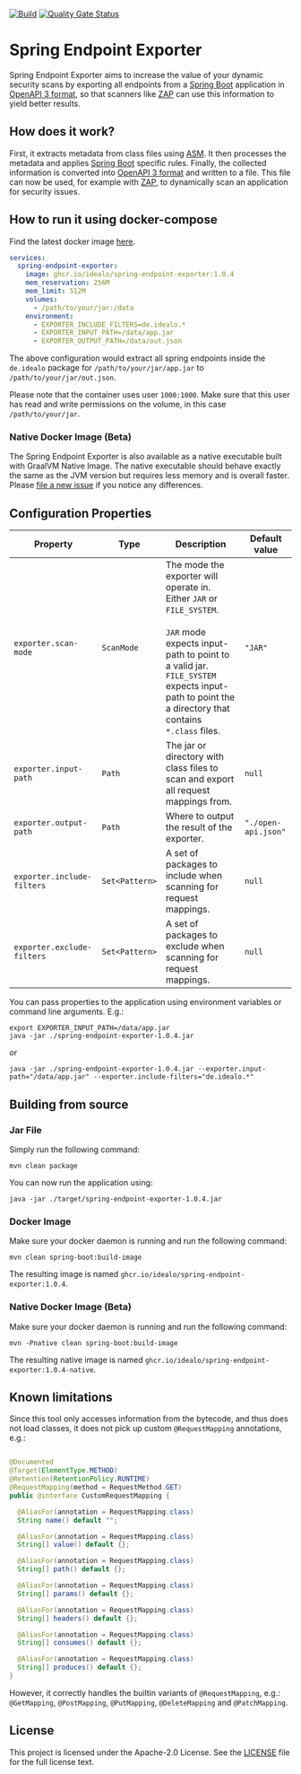 [![Build](https://github.com/idealo/spring-endpoint-exporter/actions/workflows/build.yml/badge.svg)](https://github.com/idealo/spring-endpoint-exporter/actions/workflows/build.yml)
[![Quality Gate Status](https://sonarcloud.io/api/project_badges/measure?project=spring-endpoint-exporter&metric=alert_status)](https://sonarcloud.io/summary/new_code?id=spring-endpoint-exporter)

# Spring Endpoint Exporter

Spring Endpoint Exporter aims to increase the value of your dynamic security scans by exporting all endpoints from
a [Spring Boot](https://github.com/spring-projects/spring-boot) application in [OpenAPI 3 format](https://swagger.io/docs/specification/about/), so that
scanners like [ZAP](https://github.com/zaproxy/zaproxy) can use this information to yield better results.

## How does it work?

First, it extracts metadata from class files using [ASM](https://asm.ow2.io/). It then processes the metadata and
applies [Spring Boot](https://github.com/spring-projects/spring-boot) specific rules. Finally, the collected information is converted
into [OpenAPI 3 format](https://swagger.io/docs/specification/about/) and written to a file. This file can now be used, for example
with [ZAP](https://github.com/zaproxy/zaproxy), to dynamically scan an application for security issues.

## How to run it using docker-compose

Find the latest docker image [here](https://github.com/idealo/spring-endpoint-exporter/pkgs/container/spring-endpoint-exporter).

```yaml
services:
  spring-endpoint-exporter:
    image: ghcr.io/idealo/spring-endpoint-exporter:1.0.4
    mem_reservation: 256M
    mem_limit: 512M
    volumes:
      - /path/to/your/jar:/data
    environment:
      - EXPORTER_INCLUDE_FILTERS=de.idealo.*
      - EXPORTER_INPUT_PATH=/data/app.jar
      - EXPORTER_OUTPUT_PATH=/data/out.json
```

The above configuration would extract all spring endpoints inside the `de.idealo` package for `/path/to/your/jar/app.jar`
to `/path/to/your/jar/out.json`.

Please note that the container uses user `1000:1000`. Make sure that this user has read and write permissions on the volume, in this case `/path/to/your/jar`.

### Native Docker Image (Beta)

The Spring Endpoint Exporter is also available as a native executable built with GraalVM Native Image. The native executable should behave exactly the same as
the JVM version but requires less memory and is overall faster. Please [file a new issue](https://github.com/idealo/spring-endpoint-exporter/issues/new/choose)
if you notice any differences.

## Configuration Properties

| Property                   | Type           | Description                                                                                                                                                                                                                     | Default value       |
|----------------------------|----------------|---------------------------------------------------------------------------------------------------------------------------------------------------------------------------------------------------------------------------------|---------------------|
| `exporter.scan-mode`       | `ScanMode`     | The mode the exporter will operate in. Either `JAR` or `FILE_SYSTEM`.<br/><br/> `JAR` mode expects input-path to point to a valid jar. `FILE_SYSTEM` expects input-path to point the a directory that contains `*.class` files. | `"JAR"`             |
| `exporter.input-path`      | `Path`         | The jar or directory with class files to scan and export all request mappings from.                                                                                                                                             | `null`              |
| `exporter.output-path`     | `Path`         | Where to output the result of the exporter.                                                                                                                                                                                     | `"./open-api.json"` |
| `exporter.include-filters` | `Set<Pattern>` | A set of packages to include when scanning for request mappings.                                                                                                                                                                | `null`              |
| `exporter.exclude-filters` | `Set<Pattern>` | A set of packages to exclude when scanning for request mappings.                                                                                                                                                                | `null`              |

You can pass properties to the application using environment variables or command line arguments. E.g.:

```
export EXPORTER_INPUT_PATH=/data/app.jar
java -jar ./spring-endpoint-exporter-1.0.4.jar
```

or

```
java -jar ./spring-endpoint-exporter-1.0.4.jar --exporter.input-path="/data/app.jar" --exporter.include-filters="de.idealo.*"
```

## Building from source

### Jar File

Simply run the following command:

```
mvn clean package
```

You can now run the application using:

```
java -jar ./target/spring-endpoint-exporter-1.0.4.jar
```

### Docker Image

Make sure your docker daemon is running and run the following command:

```
mvn clean spring-boot:build-image
```

The resulting image is named `ghcr.io/idealo/spring-endpoint-exporter:1.0.4`.

### Native Docker Image (Beta)

Make sure your docker daemon is running and run the following command:

```
mvn -Pnative clean spring-boot:build-image
```

The resulting native image is named `ghcr.io/idealo/spring-endpoint-exporter:1.0.4-native`.

## Known limitations

Since this tool only accesses information from the bytecode, and thus does not load classes, it does not pick up custom `@RequestMapping` annotations, e.g.:

```java

@Documented
@Target(ElementType.METHOD)
@Retention(RetentionPolicy.RUNTIME)
@RequestMapping(method = RequestMethod.GET)
public @interface CustomRequestMapping {

  @AliasFor(annotation = RequestMapping.class)
  String name() default "";

  @AliasFor(annotation = RequestMapping.class)
  String[] value() default {};

  @AliasFor(annotation = RequestMapping.class)
  String[] path() default {};

  @AliasFor(annotation = RequestMapping.class)
  String[] params() default {};

  @AliasFor(annotation = RequestMapping.class)
  String[] headers() default {};

  @AliasFor(annotation = RequestMapping.class)
  String[] consumes() default {};

  @AliasFor(annotation = RequestMapping.class)
  String[] produces() default {};
}
```

However, it correctly handles the builtin variants of `@RequestMapping`, e.g.: `@GetMapping`, `@PostMapping`, `@PutMapping`, `@DeleteMapping`
and `@PatchMapping`.

## License

This project is licensed under the Apache-2.0 License. See the [LICENSE](LICENSE) file for the full license text.

